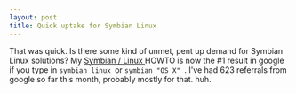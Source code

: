 ```yaml
---
layout: post
title: Quick uptake for Symbian Linux 
---
```

<p>That was quick. Is there some kind of unmet, pent up demand for Symbian Linux solutions? My <a href="http://www.simonwoodside.com/dev/symbian/howto.html">Symbian / Linux </a>HOWTO is now the #1 result in google if you type in <code>symbian linux </code>or <code>symbian "OS X" </code>. I've had 623 referrals from google so far this month, probably mostly for that. huh. </p>
